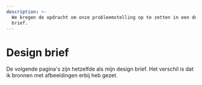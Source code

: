 ```yaml
---
description: >-
  We kregen de opdracht om onze probleemstelling op te zetten in een design
  brief.
---
```


# Design brief

De volgende pagina's zijn hetzelfde als mijn design brief. Het verschil is dat ik bronnen met afbeeldingen erbij heb gezet. 


